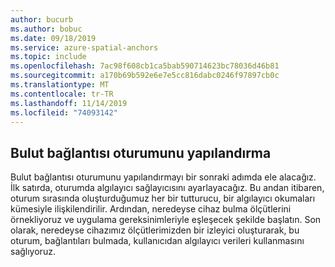 ```yaml
---
author: bucurb
ms.author: bobuc
ms.date: 09/18/2019
ms.service: azure-spatial-anchors
ms.topic: include
ms.openlocfilehash: 7ac98f608cb1ca5bab590714623bc78036d46b81
ms.sourcegitcommit: a170b69b592e6e7e5cc816dabc0246f97897cb0c
ms.translationtype: MT
ms.contentlocale: tr-TR
ms.lasthandoff: 11/14/2019
ms.locfileid: "74093142"
---
```

## <a name="configure-the-cloud-anchor-session"></a>Bulut bağlantısı oturumunu yapılandırma

Bulut bağlantısı oturumunu yapılandırmayı bir sonraki adımda ele alacağız. İlk satırda, oturumda algılayıcı sağlayıcısını ayarlayacağız. Bu andan itibaren, oturum sırasında oluşturduğumuz her bir tutturucu, bir algılayıcı okumaları kümesiyle ilişkilendirilir. Ardından, neredeyse cihaz bulma ölçütlerini örnekliyoruz ve uygulama gereksinimleriyle eşleşecek şekilde başlatın. Son olarak, neredeyse cihazımız ölçütlerimizden bir izleyici oluşturarak, bu oturum, bağlantıları bulmada, kullanıcıdan algılayıcı verileri kullanmasını sağlıyoruz.